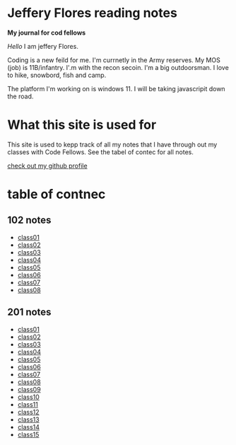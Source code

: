 # Jeffery Flores reading notes    

**My journal for cod fellows**

*Hello* I am jeffery Flores.

Coding is a new feild for me. I'm currnetly in the Army reserves. My MOS (job) is 11B/infantry. I'.m with the recon secoin. I'm a big outdoorsman. I love to hike, snowbord, fish and camp.

The platform I'm working on is windows 11. I will be taking javascripit down the road.

# What this site is used for 

This site is used to kepp track of all my notes that I have through out my classes with Code Fellows. See the tabel of contec for all notes.  



[check out my github profile](http://github.com/flores1999)

# table of contnec 

## 102 notes                      
 
 * [class01](102/read01.md)
 * [class02](102/read02.md)
 * [class03](102/read03.md)
 * [class04](102/read04.md)
 * [class05](102/read05.md)
 * [class06](102/read06.md)
 * [class07](102/read07.md)
 * [class08](102/read08.md)
## 201 notes 
 
 * [class01](201/read01.md)
 * [class02](201/read02.md)
 * [class03](201/read03.md)
 * [class04](201/read04.md)
 * [class05](201/read05.md)
 * [class06](201/read06.md)
 * [class07](201/read07.md)
 * [class08](201/read08.md)
 * [class09](201/read09.md)
 * [class10](201/read10.md)
 * [class11](201/read11.md)
 * [class12](201/read12.md)
 * [class13](201/read13.md)
 * [class14](201/read14.md)
 * [class15](201/read15.md)

